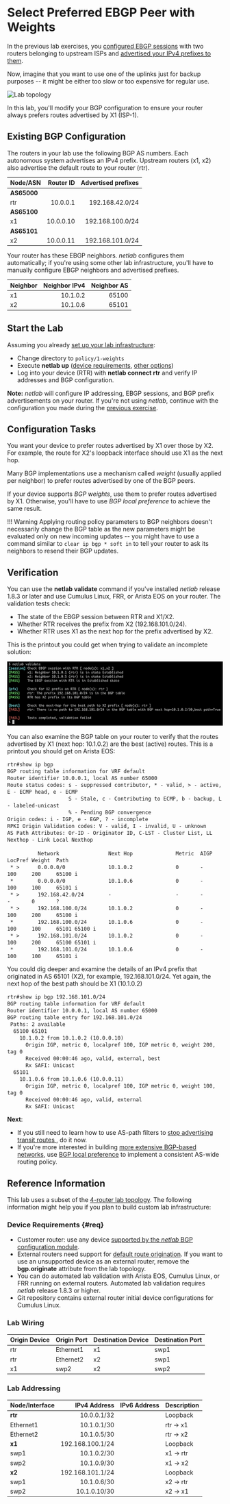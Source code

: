# Select Preferred EBGP Peer with Weights

In the previous lab exercises, you [configured EBGP sessions](../basic/2-multihomed.md) with two routers belonging to upstream ISPs and [advertised your IPv4 prefixes to them](../basic/3-originate.md).

Now, imagine that you want to use one of the uplinks just for backup purposes -- it might be either too slow or too expensive for regular use.

![Lab topology](topology-weights.png)

In this lab, you'll modify your BGP configuration to ensure your router always prefers routes advertised by X1 (ISP-1).

## Existing BGP Configuration

The routers in your lab use the following BGP AS numbers. Each autonomous system advertises an IPv4 prefix. Upstream routers (x1, x2) also advertise the default route to your router (rtr).

| Node/ASN | Router ID | Advertised prefixes |
|----------|----------:|--------------------:|
| **AS65000** ||
| rtr | 10.0.0.1 | 192.168.42.0/24 |
| **AS65100** ||
| x1 | 10.0.0.10 | 192.168.100.0/24 |
| **AS65101** ||
| x2 | 10.0.0.11 | 192.168.101.0/24 |

Your router has these EBGP neighbors. _netlab_ configures them automatically; if you're using some other lab infrastructure, you'll have to manually configure EBGP neighbors and advertised prefixes.

| Neighbor | Neighbor IPv4 | Neighbor AS |
|----------|--------------:|------------:|
| x1 | 10.1.0.2 | 65100 |
| x2 | 10.1.0.6 | 65101 |

## Start the Lab

Assuming you already [set up your lab infrastructure](../1-setup.md):

* Change directory to `policy/1-weights`
* Execute **netlab up** ([device requirements](#req), [other options](../external/index.md))
* Log into your device (RTR) with **netlab connect rtr** and verify IP addresses and BGP configuration.

**Note:** *netlab* will configure IP addressing, EBGP sessions, and BGP prefix advertisements on your router. If you're not using *netlab*, continue with the configuration you made during the [previous exercise](../basic/3-originate.md).

## Configuration Tasks

You want your device to prefer routes advertised by X1 over those by X2. For example, the route for X2's loopback interface should use X1 as the next hop.

Many BGP implementations use a mechanism called *weight* (usually applied per neighbor) to prefer routes advertised by one of the BGP peers.

If your device supports *BGP weights*, use them to prefer routes advertised by X1. Otherwise, you'll have to use *BGP local preference* to achieve the same result.

!!! Warning
    Applying routing policy parameters to BGP neighbors doesn't necessarily change the BGP table as the new parameters might be evaluated only on new incoming updates -- you might have to use a command similar to `clear ip bgp * soft in` to tell your router to ask its neighbors to resend their BGP updates.

## Verification

You can use the **netlab validate** command if you've installed *netlab* release 1.8.3 or later and use Cumulus Linux, FRR, or Arista EOS on your router. The validation tests check:

* The state of the EBGP session between RTR and X1/X2.
* Whether RTR receives the prefix from X2 (192.168.101.0/24).
* Whether RTR uses X1 as the next hop for the prefix advertised by X2.

This is the printout you could get when trying to validate an incomplete solution:

![](policy-weights-validate.png)

You can also examine the BGP table on your router to verify that the routes advertised by X1 (next hop: 10.1.0.2) are the best (active) routes. This is a printout you should get on Arista EOS:

```
rtr#show ip bgp
BGP routing table information for VRF default
Router identifier 10.0.0.1, local AS number 65000
Route status codes: s - suppressed contributor, * - valid, > - active, E - ECMP head, e - ECMP
                    S - Stale, c - Contributing to ECMP, b - backup, L - labeled-unicast
                    % - Pending BGP convergence
Origin codes: i - IGP, e - EGP, ? - incomplete
RPKI Origin Validation codes: V - valid, I - invalid, U - unknown
AS Path Attributes: Or-ID - Originator ID, C-LST - Cluster List, LL Nexthop - Link Local Nexthop

          Network                Next Hop              Metric  AIGP       LocPref Weight  Path
 * >      0.0.0.0/0              10.1.0.2              0       -          100     200     65100 i
 *        0.0.0.0/0              10.1.0.6              0       -          100     100     65101 i
 * >      192.168.42.0/24        -                     -       -          -       0       ?
 * >      192.168.100.0/24       10.1.0.2              0       -          100     200     65100 i
 *        192.168.100.0/24       10.1.0.6              0       -          100     100     65101 65100 i
 * >      192.168.101.0/24       10.1.0.2              0       -          100     200     65100 65101 i
 *        192.168.101.0/24       10.1.0.6              0       -          100     100     65101 i
```

You could dig deeper and examine the details of an IPv4 prefix that originated in AS 65101 (X2), for example, 192.168.101.0/24. Yet again, the next hop of the best path should be X1 (10.1.0.2)

```
rtr#show ip bgp 192.168.101.0/24
BGP routing table information for VRF default
Router identifier 10.0.0.1, local AS number 65000
BGP routing table entry for 192.168.101.0/24
 Paths: 2 available
  65100 65101
    10.1.0.2 from 10.1.0.2 (10.0.0.10)
      Origin IGP, metric 0, localpref 100, IGP metric 0, weight 200, tag 0
      Received 00:00:46 ago, valid, external, best
      Rx SAFI: Unicast
  65101
    10.1.0.6 from 10.1.0.6 (10.0.0.11)
      Origin IGP, metric 0, localpref 100, IGP metric 0, weight 100, tag 0
      Received 00:00:46 ago, valid, external
      Rx SAFI: Unicast
```

**Next**:

* If you still need to learn how to use AS-path filters to [stop advertising transit routes ](2-stop-transit.md), do it now.
* If you're more interested in building [more extensive BGP-based networks](../ibgp/1-edge.md), use [BGP local preference](5-local-preference.md) to implement a consistent AS-wide routing policy.

## Reference Information

This lab uses a subset of the [4-router lab topology](../external/4-router.md). The following information might help you if you plan to build custom lab infrastructure:

### Device Requirements {#req}

* Customer router: use any device [supported by the _netlab_ BGP configuration module](https://netlab.tools/platforms/#platform-routing-support).
* External routers need support for [default route origination](https://netlab.tools/plugins/bgp.session/#platform-support). If you want to use an unsupported device as an external router, remove the **bgp.originate** attribute from the lab topology.
* You can do automated lab validation with Arista EOS, Cumulus Linux, or FRR running on external routers. Automated lab validation requires _netlab_ release 1.8.3 or higher.
* Git repository contains external router initial device configurations for Cumulus Linux.

### Lab Wiring

| Origin Device | Origin Port | Destination Device | Destination Port |
|---------------|-------------|--------------------|------------------|
| rtr | Ethernet1 | x1 | swp1 |
| rtr | Ethernet2 | x2 | swp1 |
| x1 | swp2 | x2 | swp2 |

### Lab Addressing

| Node/Interface | IPv4 Address | IPv6 Address | Description |
|----------------|-------------:|-------------:|-------------|
| **rtr** |  10.0.0.1/32 |  | Loopback |
| Ethernet1 | 10.1.0.1/30 |  | rtr -> x1 |
| Ethernet2 | 10.1.0.5/30 |  | rtr -> x2 |
| **x1** |  192.168.100.1/24 |  | Loopback |
| swp1 | 10.1.0.2/30 |  | x1 -> rtr |
| swp2 | 10.1.0.9/30 |  | x1 -> x2 |
| **x2** |  192.168.101.1/24 |  | Loopback |
| swp1 | 10.1.0.6/30 |  | x2 -> rtr |
| swp2 | 10.1.0.10/30 |  | x2 -> x1 |

